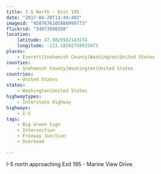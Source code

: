 ```yaml
---
title: I-5 North - Exit 195
date: "2017-04-28T13:44:40Z"
imageid: "4587676105880999773"
flickrid: "34073990350"
location:
    latitude: 47.9829562143274
    longitude: -122.18502759933473
places:
    - Everett|Snohomish County|Washington|United States
counties:
    - Snohomish County|Washington|United States
countries:
    - United States
states:
    - Washington|United States
highwaytypes:
    - Interstate Highway
highways:
    - I-5
tags:
    - Big Green Sign
    - Intersection
    - Freeway Junction
    - Overhead

---
```

I-5 north approaching Exit 195 - Marine View Drive.